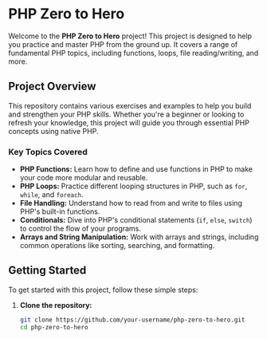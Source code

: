 # PHP Zero to Hero

Welcome to the **PHP Zero to Hero** project! This project is designed to help you practice and master PHP from the ground up. It covers a range of fundamental PHP topics, including functions, loops, file reading/writing, and more.

## Project Overview

This repository contains various exercises and examples to help you build and strengthen your PHP skills. Whether you're a beginner or looking to refresh your knowledge, this project will guide you through essential PHP concepts using native PHP.

### Key Topics Covered

- **PHP Functions:** Learn how to define and use functions in PHP to make your code more modular and reusable.
- **PHP Loops:** Practice different looping structures in PHP, such as `for`, `while`, and `foreach`.
- **File Handling:** Understand how to read from and write to files using PHP's built-in functions.
- **Conditionals:** Dive into PHP's conditional statements (`if`, `else`, `switch`) to control the flow of your programs.
- **Arrays and String Manipulation:** Work with arrays and strings, including common operations like sorting, searching, and formatting.

## Getting Started

To get started with this project, follow these simple steps:

1. **Clone the repository:**

   ```bash
   git clone https://github.com/your-username/php-zero-to-hero.git
   cd php-zero-to-hero
   
